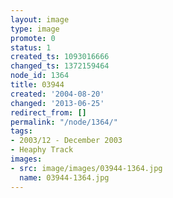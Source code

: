 ```yaml
---
layout: image
type: image
promote: 0
status: 1
created_ts: 1093016666
changed_ts: 1372159464
node_id: 1364
title: 03944
created: '2004-08-20'
changed: '2013-06-25'
redirect_from: []
permalink: "/node/1364/"
tags:
- 2003/12 - December 2003
- Heaphy Track
images:
- src: image/images/03944-1364.jpg
  name: 03944-1364.jpg
---
```


